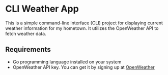 # CLI Weather App

This is a simple command-line interface (CLI) project for displaying current weather information for my hometown. It utilizes the OpenWeather API to fetch weather data.

## Requirements

- Go programming language installed on your system
- OpenWeather API key. You can get it by signing up at [OpenWeather](https://home.openweathermap.org/users/sign_up)



